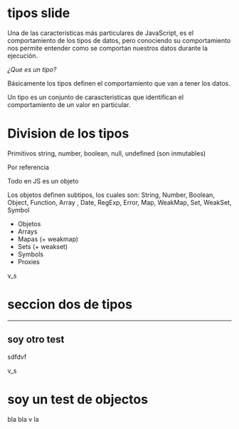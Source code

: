 # tipos slide

Una de las características más particulares de JavaScript, es el comportamiento de los tipos de datos, pero conociendo su comportamiento nos permite entender como se comportan nuestros datos durante la ejecución.

_¿Que es un tipo?_

Básicamente los tipos definen el comportamiento que van a tener los datos.

Un tipo es un conjunto de carascteristicas que identifican el comportamiento de un valor en particular.

# Division de los tipos

Primitivos
string, number, boolean, null, undefined (son inmutables)

Por referencia

Todo en JS es un objeto

Los objetos definen subtipos, los cuales son: String, Number, Boolean, Object, Function, Array , Date, RegExp, Error, Map, WeakMap, Set, WeakSet, Symbol

* Objetos
* Arrays
* Mapas (+ weakmap)
* Sets (+ weakset)
* Symbols
* Proxies

v_s
# seccion dos de tipos

---
## soy otro test

sdfdvf

v_s
# soy un test de objectos

bla bla v la

